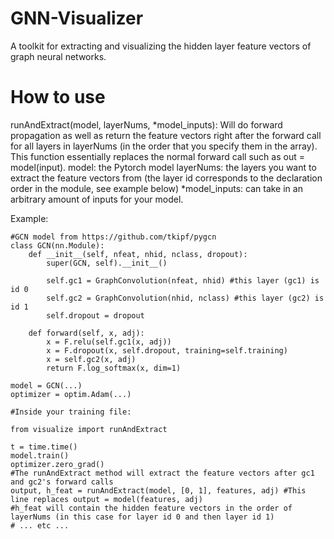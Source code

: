 # GNN-Visualizer
A toolkit for extracting and visualizing the hidden layer feature vectors of graph neural networks.

# How to use

runAndExtract(model, layerNums, *model_inputs): Will do forward propagation as well as return the feature vectors right after the forward call for all layers in layerNums (in the order that you specify them in the array). This function essentially replaces the normal forward call such as out = model(input). 
model: the Pytorch model
layerNums: the layers you want to extract the feature vectors from (the layer id corresponds to the declaration order in the module, see example below)
*model_inputs: can take in an arbitrary amount of inputs for your model.

Example:
```
#GCN model from https://github.com/tkipf/pygcn
class GCN(nn.Module):
    def __init__(self, nfeat, nhid, nclass, dropout):
        super(GCN, self).__init__()
      
        self.gc1 = GraphConvolution(nfeat, nhid) #this layer (gc1) is id 0
        self.gc2 = GraphConvolution(nhid, nclass) #this layer (gc2) is id 1
        self.dropout = dropout

    def forward(self, x, adj):
        x = F.relu(self.gc1(x, adj))
        x = F.dropout(x, self.dropout, training=self.training)
        x = self.gc2(x, adj)
        return F.log_softmax(x, dim=1)
        
model = GCN(...)
optimizer = optim.Adam(...)
        
#Inside your training file:

from visualize import runAndExtract

t = time.time()
model.train()
optimizer.zero_grad()
#The runAndExtract method will extract the feature vectors after gc1 and gc2's forward calls
output, h_feat = runAndExtract(model, [0, 1], features, adj) #This line replaces output = model(features, adj)
#h_feat will contain the hidden feature vectors in the order of layerNums (in this case for layer id 0 and then layer id 1)
# ... etc ...   
```



